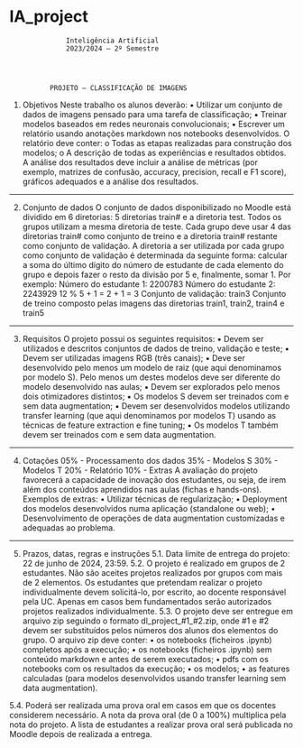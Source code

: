 # IA_project


                  Inteligência Artificial
                  2023/2024 – 2º Semestre




              PROJETO – CLASSIFICAÇÃO DE IMAGENS




1. Objetivos
  Neste trabalho os alunos deverão:
     ▪   Utilizar um conjunto de dados de imagens pensado para uma tarefa de classificação;
     ▪   Treinar modelos baseados em redes neuronais convolucionais;
     ▪   Escrever um relatório usando anotações markdown nos notebooks desenvolvidos. O
         relatório deve conter:
             o Todas as etapas realizadas para construção dos modelos;
             o A descrição de todas as experiências e resultados obtidos. A análise dos
                  resultados deve incluir a análise de métricas (por exemplo, matrizes de confusão,
                  accuracy, precision, recall e F1 score), gráficos adequados e a análise dos
                  resultados.
----------------------------------------------------------------------------------------------------
2. Conjunto de dados
  O conjunto de dados disponibilizado no Moodle está dividido em 6 diretorias: 5 diretorias train#
  e a diretoria test. Todos os grupos utilizam a mesma diretoria de teste. Cada grupo deve usar 4
  das diretorias train# como conjunto de treino e a diretoria train# restante como conjunto de
  validação. A diretoria a ser utilizada por cada grupo como conjunto de validação é determinada
  da seguinte forma: calcular a soma do último dígito do número de estudante de cada elemento
  do grupo e depois fazer o resto da divisão por 5 e, finalmente, somar 1. Por exemplo:
  Número do estudante 1: 2200783
  Número do estudante 2: 2243929
  12 % 5 + 1 = 2 + 1 = 3
  Conjunto de validação: train3
  Conjunto de treino composto pelas imagens das diretorias train1, train2, train4 e train5

----------------------------------------------------------------------------------------------------
3. Requisitos
  O projeto possui os seguintes requisitos:
      ▪    Devem ser utilizados e descritos conjuntos de dados de treino, validação e teste;
      ▪    Devem ser utilizadas imagens RGB (três canais);
      ▪    Deve ser desenvolvido pelo menos um modelo de raiz (que aqui denominamos por
           modelo S). Pelo menos um destes modelos deve ser diferente do modelo desenvolvido
           nas aulas;
      ▪    Devem ser explorados pelo menos dois otimizadores distintos;
      ▪    Os modelos S devem ser treinados com e sem data augmentation;
      ▪    Devem ser desenvolvidos modelos utilizando transfer learning (que aqui denominamos
           por modelos T) usando as técnicas de feature extraction e fine tuning;
      ▪    Os modelos T também devem ser treinados com e sem data augmentation.


----------------------------------------------------------------------------------------------------
4. Cotações
    05% - Processamento dos dados
    35% - Modelos S
    30% - Modelos T
    20% - Relatório
    10% - Extras
A avaliação do projeto favorecerá a capacidade de inovação dos estudantes, ou seja, de irem
além dos conteúdos aprendidos nas aulas (fichas e hands-ons).
    Exemplos de extras:
     • Utilizar técnicas de regularização;
     •    Deployment dos modelos desenvolvidos numa aplicação (standalone ou web);
     •    Desenvolvimento de operações de data augmentation customizadas e adequadas ao
          problema.

----------------------------------------------------------------------------------------------------
5. Prazos, datas, regras e instruções
  5.1. Data limite de entrega do projeto: 22 de junho de 2024, 23:59.
  5.2. O projeto é realizado em grupos de 2 estudantes. Não são aceites projetos realizados por
     grupos com mais de 2 elementos. Os estudantes que pretendam realizar o projeto
     individualmente devem solicitá-lo, por escrito, ao docente responsável pela UC. Apenas em
     casos bem fundamentados serão autorizados projetos realizados individualmente.
  5.3. O projeto deve ser entregue em arquivo zip seguindo o formato dl_project_#1_#2.zip, onde
     #1 e #2 devem ser substituídos pelos números dos alunos dos elementos do grupo. O arquivo
     zip deve conter:
     •    os notebooks (ficheiros .ipynb) completos após a execução;
     •    os notebooks (ficheiros .ipynb) sem conteúdo markdown e antes de serem executados;
     •    pdfs com os notebooks com os resultados da execução;
     •    os modelos;
     •    as features calculadas (para modelos desenvolvidos usando transfer learning sem data
          augmentation).
  
  5.4. Poderá ser realizada uma prova oral em casos em que os docentes considerem necessário. A
     nota da prova oral (de 0 a 100%) multiplica pela nota do projeto. A lista de estudantes a
     realizar prova oral será publicada no Moodle depois de realizada a entrega.




                                                                                    

